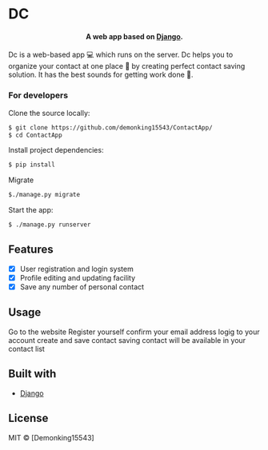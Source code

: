 # DC

<h4 align="center">A web app based on <a href="https://www.djangoproject.com/" target="_blank">Django</a>.</h4>

Dc is a web-based  app :computer: which runs on the server.
Dc helps you to organize your contact at one place :rocket: by creating perfect contact saving solution.
It has the best sounds for getting work done :raised_hands:.

### For developers
Clone the source locally:

```sh
$ git clone https://github.com/demonking15543/ContactApp/
$ cd ContactApp
```


Install project dependencies:

```sh
$ pip install
```

Migrate

```sh
$./manage.py migrate
```

Start the app:

```sh
$ ./manage.py runserver
```

## Features

- [x] User registration and login system
- [x] Profile editing and updating facility
- [x] Save any number of personal contact

## Usage
Go to the  website
Register yourself
confirm your email address
logig to your account
create and save contact
saving contact will be available in your contact list

## Built with
- [Django](https://djangoproject.com)

## License
MIT  © [Demonking15543]


